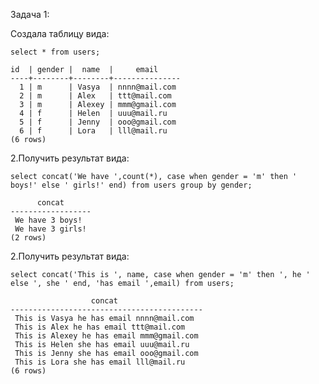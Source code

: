 Задача 1:

Создала таблицу вида:

```select * from users;```

```
id  | gender |  name  |     email     
----+--------+--------+---------------
  1 | m      | Vasya  | nnnn@mail.com
  2 | m      | Alex   | ttt@mail.com
  3 | m      | Alexey | mmm@gmail.com
  4 | f      | Helen  | uuu@mail.ru
  5 | f      | Jenny  | ooo@gmail.com
  6 | f      | Lora   | lll@mail.ru
(6 rows)
```

2.Получить результат вида:

```select concat('We have ',count(*), case when gender = 'm' then ' boys!' else ' girls!' end) from users group by gender;```

```
      concat      
------------------
 We have 3 boys!
 We have 3 girls!
(2 rows)
```

2.Получить результат вида:

```select concat('This is ', name, case when gender = 'm' then ', he ' else ', she ' end, 'has email ',email) from users;```

```
                  concat                   
-------------------------------------------
 This is Vasya he has email nnnn@mail.com
 This is Alex he has email ttt@mail.com
 This is Alexey he has email mmm@gmail.com
 This is Helen she has email uuu@mail.ru
 This is Jenny she has email ooo@gmail.com
 This is Lora she has email lll@mail.ru
(6 rows)
```

